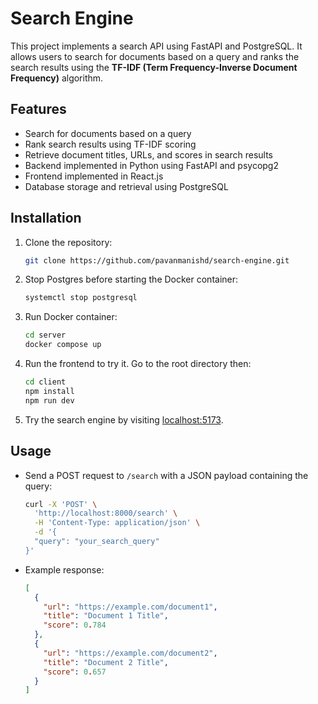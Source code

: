 # Search Engine

This project implements a search API using FastAPI and PostgreSQL. It allows users to search for documents based on a query and ranks the search results using the **TF-IDF (Term Frequency-Inverse Document Frequency)** algorithm.

## Features

- Search for documents based on a query
- Rank search results using TF-IDF scoring
- Retrieve document titles, URLs, and scores in search results
- Backend implemented in Python using FastAPI and psycopg2
- Frontend implemented in React.js
- Database storage and retrieval using PostgreSQL

## Installation

1. Clone the repository:

   ```bash
   git clone https://github.com/pavanmanishd/search-engine.git
   ```

2. Stop Postgres before starting the Docker container:

   ```bash
   systemctl stop postgresql
   ```

3. Run Docker container:

   ```bash
   cd server
   docker compose up
   ```

4. Run the frontend to try it. Go to the root directory then:

   ```bash
   cd client
   npm install
   npm run dev
   ```

5. Try the search engine by visiting [localhost:5173](http://localhost:5173).

## Usage

- Send a POST request to `/search` with a JSON payload containing the query:

  ```bash
  curl -X 'POST' \
    'http://localhost:8000/search' \
    -H 'Content-Type: application/json' \
    -d '{
    "query": "your_search_query"
  }'
  ```

- Example response:

  ```json
  [
    {
      "url": "https://example.com/document1",
      "title": "Document 1 Title",
      "score": 0.784
    },
    {
      "url": "https://example.com/document2",
      "title": "Document 2 Title",
      "score": 0.657
    }
  ]
  ```